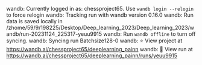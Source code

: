 wandb: Currently logged in as: chessproject65. Use `wandb login --relogin` to force relogin
wandb: Tracking run with wandb version 0.16.0
wandb: Run data is saved locally in /zhome/59/9/198225/Desktop/Deep_learning_2023/Deep_learning_2023/wandb/run-20231124_225317-yeuu9915
wandb: Run `wandb offline` to turn off syncing.
wandb: Syncing run Batchsize128-0
wandb: ⭐️ View project at https://wandb.ai/chessproject65/deeplearning_painn
wandb: 🚀 View run at https://wandb.ai/chessproject65/deeplearning_painn/runs/yeuu9915
